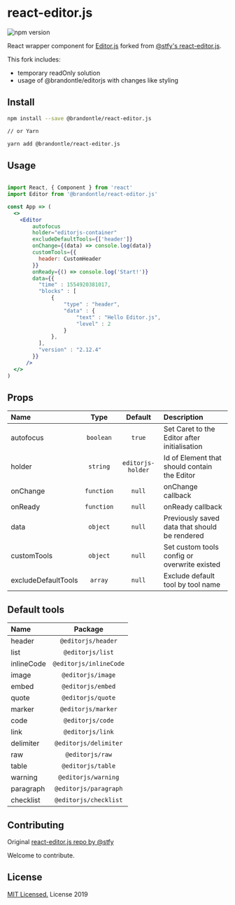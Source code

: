 # react-editor.js

![npm version](https://img.shields.io/npm/v/@brandontle/react-editor.js.svg)

React wrapper component for [Editor.js](https://github.com/codex-team/editor.js) forked from [@stfy's react-editor.js](https://github.com/stfy/react-editor.js).

This fork includes:

- temporary readOnly solution
- usage of @brandontle/editorjs with changes like styling

## Install

```bash
npm install --save @brandontle/react-editor.js

// or Yarn

yarn add @brandontle/react-editor.js
```

## Usage

```jsx

import React, { Component } from 'react'
import Editor from '@brandontle/react-editor.js'

const App => (
  <>
    <Editor
        autofocus
        holder="editorjs-container"
        excludeDefaultTools={['header']}
        onChange={(data) => console.log(data)}
        customTools={{
          header: CustomHeader
        }}
        onReady={() => console.log('Start!')}
        data={{
          "time" : 1554920381017,
          "blocks" : [
              {
                  "type" : "header",
                  "data" : {
                      "text" : "Hello Editor.js",
                      "level" : 2
                  }
              },
          ],
          "version" : "2.12.4"
        }}
      />
  </>
)

```

## Props

| Name                |    Type    |      Default      | Description                                   |
| :------------------ | :--------: | :---------------: | :-------------------------------------------- |
| autofocus           | `boolean`  |      `true`       | Set Caret to the Editor after initialisation  |
| holder              |  `string`  | `editorjs-holder` | Id of Element that should contain the Editor  |
| onChange            | `function` |      `null`       | onChange callback                             |
| onReady             | `function` |      `null`       | onReady callback                              |
| data                |  `object`  |      `null`       | Previously saved data that should be rendered |
| customTools         |  `object`  |      `null`       | Set custom tools config or overwrite existed  |
| excludeDefaultTools |  `array`   |      `null`       | Exclude default tool by tool name             |

## Default tools

| Name       |        Package         |
| :--------- | :--------------------: |
| header     |   `@editorjs/header`   |
| list       |    `@editorjs/list`    |
| inlineCode | `@editorjs/inlineCode` |
| image      |   `@editorjs/image`    |
| embed      |   `@editorjs/embed`    |
| quote      |   `@editorjs/quote`    |
| marker     |   `@editorjs/marker`   |
| code       |    `@editorjs/code`    |
| link       |    `@editorjs/link`    |
| delimiter  | `@editorjs/delimiter`  |
| raw        |    `@editorjs/raw`     |
| table      |   `@editorjs/table`    |
| warning    |  `@editorjs/warning`   |
| paragraph  | `@editorjs/paragraph`  |
| checklist  | `@editorjs/checklist`  |

## Contributing

Original [react-editor.js repo by @stfy](https://github.com/stfy/react-editor.js)

Welcome to contribute.

## License

[MIT Licensed.](https://github.com/stfy/react-editor.js/blob/master/LICENSE) License 2019
